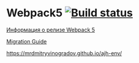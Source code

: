 # Webpack5 [![Build status](https://ci.appveyor.com/api/projects/status/0tkcyrk0oc6i4gws?svg=true)](https://ci.appveyor.com/project/MrDmitryVinogradov/ajh-env)


[Информация о релизе Webpack 5](https://webpack.js.org/blog/2020-10-10-webpack-5-release/)

[Migration Guide](https://webpack.js.org/migrate/5/)

https://mrdmitryvinogradov.github.io/ajh-env/
